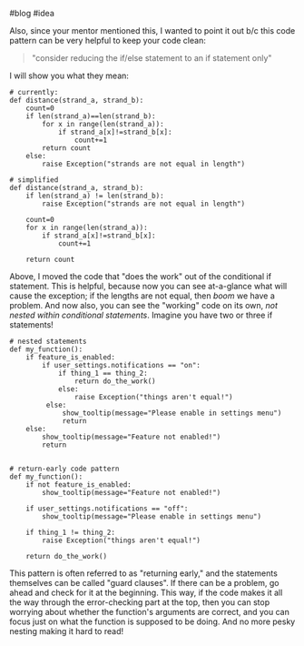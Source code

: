 #blog #idea

Also, since your mentor mentioned this, I wanted to point it out b/c this code pattern can be very helpful to keep your code clean:

> "consider reducing the if/else statement to an if statement only"

I will show you what they mean:

```
# currently:
def distance(strand_a, strand_b):
    count=0
    if len(strand_a)==len(strand_b):
        for x in range(len(strand_a)):
            if strand_a[x]!=strand_b[x]:
                count+=1
        return count
    else:
        raise Exception("strands are not equal in length")

# simplified
def distance(strand_a, strand_b):
    if len(strand_a) != len(strand_b):
        raise Exception("strands are not equal in length")
    
    count=0
    for x in range(len(strand_a)):
        if strand_a[x]!=strand_b[x]:
            count+=1

    return count
```

Above, I moved the code that "does the work" out of the conditional if statement. This is helpful, because now you can see at-a-glance what will cause the exception; if the lengths are not equal, then _boom_ we have a problem. And now also, you can see the "working" code on its own, _not nested within conditional statements_. Imagine you have two or three if statements!

```
# nested statements
def my_function():
    if feature_is_enabled:
        if user_settings.notifications == "on":
            if thing_1 == thing_2:
                return do_the_work()
            else:
                raise Exception("things aren't equal!")
         else:
             show_tooltip(message="Please enable in settings menu")
             return
    else:
        show_tooltip(message="Feature not enabled!")
        return


# return-early code pattern
def my_function():
    if not feature_is_enabled:
        show_tooltip(message="Feature not enabled!")

    if user_settings.notifications == "off":
        show_tooltip(message="Please enable in settings menu")

    if thing_1 != thing_2:
        raise Exception("things aren't equal!")

    return do_the_work()
```

This pattern is often referred to as "returning early," and the statements themselves can be called "guard clauses". If there can be a problem, go ahead and check for it at the beginning. This way, if the code makes it all the way through the error-checking part at the top, then you can stop worrying about whether the function's arguments are correct, and you can focus just on what the function is supposed to be doing. And no more pesky nesting making it hard to read!